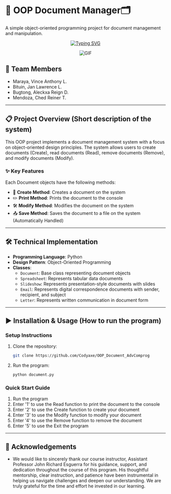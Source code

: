 # 📄 OOP Document Manager🗂️



A simple object-oriented programming project for document management and manipulation.

<p align="center">
  <a href="https://git.io/typing-svg">
    <img src="https://readme-typing-svg.herokuapp.com?font=Press+Start+2P&pause=1000&color=F7F7F7&center=true&width=435&lines=OOP+Document+Manager;Create...+Read...;Modify...+Remove..." alt="Typing SVG" />
  </a>
</p>
<p align="center">
  <img src="https://media0.giphy.com/media/v1.Y2lkPTc5MGI3NjExbDNwbjcxbTU1MTlvaTZkM293czZqYTdpNXdzaWVicjg2emZqNDM1cSZlcD12MV9pbnRlcm5hbF9naWZfYnlfaWQmY3Q9Zw/heIX5HfWgEYlW/giphy.gif" alt="GIF" />
</p>

## 👥 Team Members
- Maraya, Vince Anthony L.
- Bituin, Jan Lawrence L.
- Bugtong, Aleckxa Reign D.
- Mendoza, Ched Reiner T.

---

## 📋 Project Overview (Short description of the system)
This OOP project implements a document management system with a focus on object-oriented design principles. The system allows users to create documents (Create), read documents (Read), remove documents (Remove), and modify documents (Modify).

### ✨ Key Features
Each Document objects have the following methods:
- 📑 **Create Method**: Creates a document on the system
- ✏️ **Print Method**: Prints the document to the console
- 🛠️ **Modify Method**: Modifies the document on the system
- 📤 **Save Method**: Saves the document to a file on the system (Automatically Handled)

---

## 🛠️ Technical Implementation
- **Programming Language**: Python
- **Design Pattern**: Object-Oriented Programming
- **Classes**:
  - `Document`: Base class representing document objects
  - `Spreadsheet`: Represents tabular data documents
  - `Slideshow`: Represents presentation-style documents with slides
  - `Email`: Represents digital correspondence documents with sender, recipient, and subject
  - `Letter`: Represents written communication in document form

---

## ▶️ Installation & Usage (How to run the program)

### Setup Instructions
1. Clone the repository:
   ```bash
   git clone https://github.com/Codyaxe/OOP_Document_AdvComprog
   ```
2. Run the program:
   ```bash
   python document.py
   ```

### Quick Start Guide
1. Run the program
3. Enter '1' to use the Read function to print the document to the console
4. Enter '2' to use the Create function to create your document
5. Enter '3' to use the Modify function to modify your document
6. Enter '4' to use the Remove function to remove the document
7. Enter '5' to use the Exit the program

---

## 👏 Acknowledgements
- We would like to sincerely thank our course instructor, Assistant Professor John Richard Esguerra for his guidance, support, and dedication throughout the course of this program. His thoughtful mentorship, clear instruction, and patience have been instrumental in helping us navigate challenges and deepen our understanding. We are truly grateful for the time and effort he invested in our learning.

